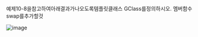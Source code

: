 예제10-8을참고하여아래결과가나오도록템플릿클래스 GClass를정의하시오. 멤버함수swap를추가할것

![image](https://github.com/user-attachments/assets/6461d27d-ce6f-47b4-aca0-b29503ef4005)
